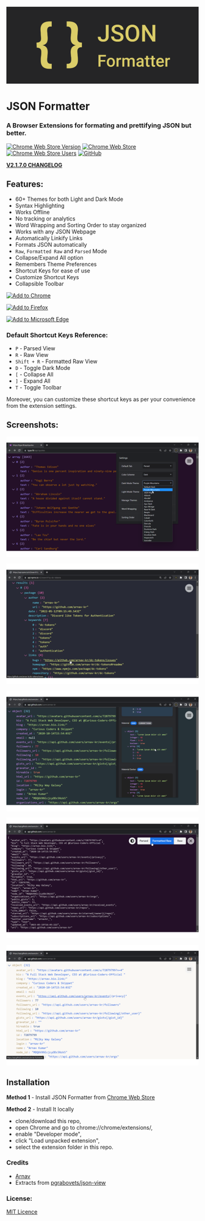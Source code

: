 ![JSON Formatter](https://github.com/arnav-kr/json-formatter/blob/main/images/banners/promo_tile_marquee.png?raw=true)

# JSON Formatter

### A Browser Extensions for formating and prettifying JSON but better.

[![Chrome Web Store Version](https://img.shields.io/chrome-web-store/v/gpmodmeblccallcadopbcoeoejepgpnb?style=flat-square&logo=googlechrome&logoColor=%23fff&label=%20&color=%234285F4&labelColor=%233d3d3d)](https://chrome.google.com/webstore/detail/json-formatter/gpmodmeblccallcadopbcoeoejepgpnb)
[![Chrome Web Store](https://img.shields.io/chrome-web-store/rating/gpmodmeblccallcadopbcoeoejepgpnb?style=flat-square&logo=googlechrome&label=Webstore%20Rating&logoColor=%23fff&color=%234285F4&labelColor=%233d3d3d&link=https%3A%2F%2Fchrome.google.com%2Fwebstore%2Fdetail%2Fjson-formatter%2Fgpmodmeblccallcadopbcoeoejepgpnb)](https://chrome.google.com/webstore/detail/json-formatter/gpmodmeblccallcadopbcoeoejepgpnb)
[![Chrome Web Store Users](https://img.shields.io/chrome-web-store/users/gpmodmeblccallcadopbcoeoejepgpnb?style=flat-square&logo=googlechrome&label=Webstore%20Users&logoColor=%23fff&color=%234285F4&labelColor=%233d3d3d&link=https%3A%2F%2Fchrome.google.com%2Fwebstore%2Fdetail%2Fjson-formatter%2Fgpmodmeblccallcadopbcoeoejepgpnb)](https://chrome.google.com/webstore/detail/json-formatter/gpmodmeblccallcadopbcoeoejepgpnb)
[![GitHub](https://img.shields.io/github/license/arnav-kr/json-formatter?style=flat-square&logo=github&logoColor=white&label=GitHub&labelColor=%233d3d3d&color=%234285F4)](https://github.com/arnav-kr/json-formatter)


**[V2.1.7.0 CHANGELOG](CHANGELOG.md)**

## Features:
* 60+ Themes for both Light and Dark Mode
* Syntax Highlighting
* Works Offline
* No tracking or analytics
* Word Wrapping and Sorting Order to stay organized
* Works with any JSON Webpage
* Automatically Linkify Links
* Formats JSON automatically
* `Raw`, `Formatted Raw` and `Parsed` Mode
* Collapse/Expand All option
* Remembers Theme Preferences
* Shortcut Keys for ease of use
* Customize Shortcut Keys
* Collapsible Toolbar

<a href="https://chrome.google.com/webstore/detail/json-formatter/gpmodmeblccallcadopbcoeoejepgpnb"><img src="https://user-images.githubusercontent.com/72879799/229783871-ec49dba0-5c17-411b-892a-6ba0abee3fe7.svg" alt="Add to Chrome" height="64px"/></a>

<a href="https://addons.mozilla.org/firefox/addon/json_formatter/"><img src="https://user-images.githubusercontent.com/72879799/229780855-df16725a-f232-478d-99c2-052344601626.svg" alt="Add to Firefox" height="64px"/></a>

<a href="https://microsoftedge.microsoft.com/addons/detail/json-formatter/hdebmbedhflilekbidmmdiaiilaegkjl"><img src="https://user-images.githubusercontent.com/72879799/229780863-e60a44cd-a768-47d8-9755-c46075c3751b.svg" alt="Add to Microsoft Edge" height="64px"/></a>

### Default Shortcut Keys Reference:
* `P` - Parsed View
* `R` - Raw View
* `Shift + R` - Formatted Raw View
* `D` - Toggle Dark Mode
* `[` - Collapse All
* `]` - Expand All
* `T` - Toggle Toolbar

Moreover, you can customize these shortcut keys as per your convenience from the extension settings.


## Screenshots:

![Selecting Theme](https://github.com/arnav-kr/json-formatter/blob/main/images/screenshots/selecting-theme.png?raw=true)

![Clickable Links](https://github.com/arnav-kr/json-formatter/blob/main/images/screenshots/clickable-links.png?raw=true)

![Themes Preview](https://github.com/arnav-kr/json-formatter/blob/main/images/screenshots/themes-preview.png?raw=true)

![Different Formatting Options](https://github.com/arnav-kr/json-formatter/blob/main/images/screenshots/different-formatting-modes.png?raw=true)

![Light Theme](https://github.com/arnav-kr/json-formatter/blob/main/images/screenshots/light-theme.png?raw=true)

## Installation

**Method 1** - Install JSON Formatter from [Chrome Web Store](https://chrome.google.com/webstore/detail/json-formatter/gpmodmeblccallcadopbcoeoejepgpnb)

**Method 2** - Install It locally
* clone/download this repo,
* open Chrome and go to chrome://chrome/extensions/,
* enable "Developer mode",
* click "Load unpacked extension",
* select the extension folder in this repo.

### Credits

* [Arnav](https://github.com/arnav-kr)
* Extracts from [pgrabovets/json-view](https://github.com/pgrabovets/json-view)

### License:

[MIT Licence](LICENSE)

